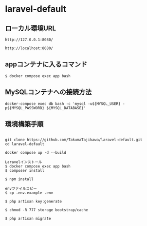 # laravel-default

## ローカル環境URL

```
http://127.0.0.1:8080/
```

```
http://localhost:8080/
```

## appコンテナに入るコマンド

```
$ docker compose exec app bash
```

## MySQLコンテナへの接続方法

```
docker-compose exec db bash -c 'mysql -u${MYSQL_USER} -p${MYSQL_PASSWORD} ${MYSQL_DATABASE}'
```

## 環境構築手順

```

git clone https://github.com/TakumaTajikawa/laravel-default.git
cd laravel-default

docker compose up -d --build

Laravelインストール
$ docker compose exec app bash
$ composer install

$ npm install

envファイルコピー
$ cp .env.example .env

$ php artisan key:generate

$ chmod -R 777 storage bootstrap/cache

$ php artisan migrate


```
